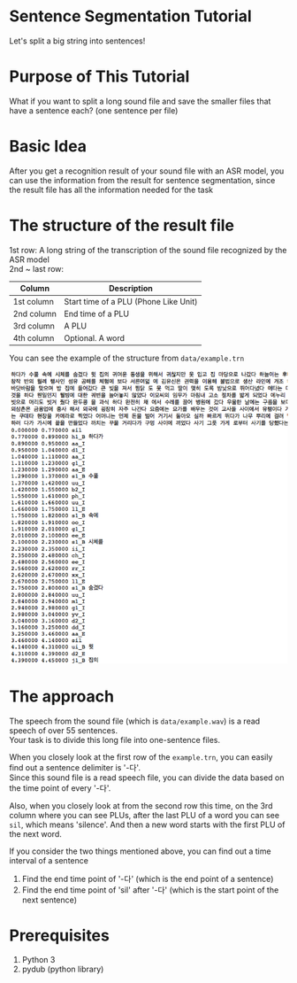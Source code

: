 # Sentence Segmentation Tutorial

Let's split a big string into sentences!

# Purpose of This Tutorial

What if you want to split a long sound file and save the smaller files that have a sentence each? (one sentence per file)

# Basic Idea

After you get a recognition result of your sound file with an ASR model, you can use the information from the result for sentence segmentation, since the result file has all the information needed for the task

# The structure of the result file

1st row: A long string of the transcription of the sound file recognized by the ASR model  
2nd ~ last row:

|Column    |Description                          |
|----------|-------------------------------------|
|1st column|Start time of a PLU (Phone Like Unit)|
|2nd column|End time of a PLU                    |
|3rd column|A PLU                                |
|4th column|Optional. A word                     |
  
You can see the example of the structure from `data/example.trn`

![alt text](https://github.com/Xcalibur12/sent_split_tutorial/blob/master/data/sent_seg_example.png "Example of Transcript")


# The approach

The speech from the sound file (which is `data/example.wav`) is a read speech of over 55 sentences.  
Your task is to divide this long file into one-sentence files.  

When you closely look at the first row of the `example.trn`, you can easily find out a sentence delimiter is '-다'.  
Since this sound file is a read speech file, you can divide the data based on the time point of every '-다'.  

Also, when you closely look at from the second row this time, on the 3rd column where you can see PLUs, after the last PLU of a word you can see `sil`, which means 'silence'. And then a new word starts with the first PLU of the next word.  

If you consider the two things mentioned above, you can find out a time interval of a sentence
1) Find the end time point of '-다' (which is the end point of a sentence)
2) Find the end time point of 'sil' after '-다' (which is the start point of the next sentence)

# Prerequisites
1. Python 3
2. pydub (python library)
